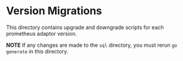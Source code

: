 # Version Migrations  #

This directory contains upgrade and downgrade scripts for each prometheus
adaptor version.

**NOTE** If any changes are made to the `sql` directory, you must rerun
         `go generate` in this directory.
